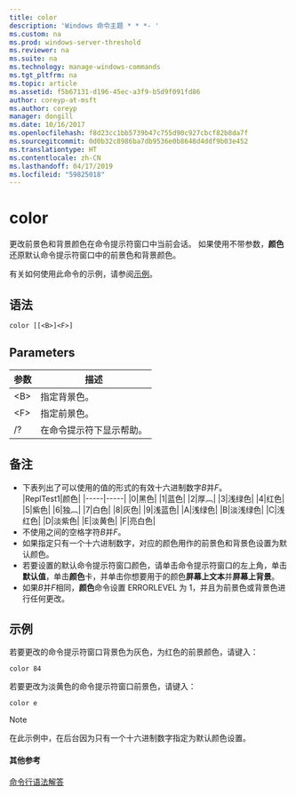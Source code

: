 ```yaml
---
title: color
description: 'Windows 命令主题 * * *- '
ms.custom: na
ms.prod: windows-server-threshold
ms.reviewer: na
ms.suite: na
ms.technology: manage-windows-commands
ms.tgt_pltfrm: na
ms.topic: article
ms.assetid: f5b67131-d196-45ec-a3f9-b5d9f091fd86
author: coreyp-at-msft
ms.author: coreyp
manager: dongill
ms.date: 10/16/2017
ms.openlocfilehash: f8d23cc1bb5739b47c755d90c927cbcf82b8da7f
ms.sourcegitcommit: 0d0b32c8986ba7db9536e0b8648d4ddf9b03e452
ms.translationtype: HT
ms.contentlocale: zh-CN
ms.lasthandoff: 04/17/2019
ms.locfileid: "59825018"
---
```

# <a name="color"></a>color



更改前景色和背景颜色在命令提示符窗口中当前会话。 如果使用不带参数，**颜色**还原默认命令提示符窗口中的前景色和背景颜色。

有关如何使用此命令的示例，请参阅[示例](#BKMK_examples)。

## <a name="syntax"></a>语法

```
color [[<B>]<F>]
```

## <a name="parameters"></a>Parameters

|参数|描述|
|---------|-----------|
|\<B>|指定背景色。|
|\<F>|指定前景色。|
|/?|在命令提示符下显示帮助。|

## <a name="remarks"></a>备注

-   下表列出了可以使用的值的形式的有效十六进制数字*B*并*F*。   
    |ReplTest1|颜色|
    |-----|-----|
    |0|黑色|
    |1|蓝色|
    |2|厚︹|
    |3|浅绿色|
    |4|红色|
    |5|紫色|
    |6|独︹|
    |7|白色|
    |8|灰色|
    |9|浅蓝色|
    |A|浅绿色|
    |B|淡浅绿色|
    |C|浅红色|
    |D|淡紫色|
    |E|淡黄色|
    |F|亮白色|
-   不使用之间的空格字符*B*并*F*。
-   如果指定只有一个十六进制数字，对应的颜色用作的前景色和背景色设置为默认颜色。
-   若要设置的默认命令提示符窗口颜色，请单击命令提示符窗口的左上角，单击**默认值**，单击**颜色**卡，并单击你想要用于的颜色**屏幕上文本**并**屏幕上背景**。
-   如果*B*并*F*相同，**颜色**命令设置 ERRORLEVEL 为 1，并且为前景色或背景色进行任何更改。

## <a name="BKMK_examples"></a>示例

若要更改的命令提示符窗口背景色为灰色，为红色的前景颜色，请键入：
```
color 84
```
若要更改为淡黄色的命令提示符窗口前景色，请键入：
```
color e
```

> [!NOTE]
> 在此示例中，在后台因为只有一个十六进制数字指定为默认颜色设置。

#### <a name="additional-references"></a>其他参考

[命令行语法解答](command-line-syntax-key.md)